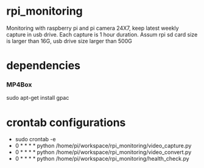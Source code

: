 # rpi_monitoring
Monitoring with raspberry pi and pi camera 24X7, keep latest weekly capture in usb drive. Each capture is 1 hour duration. Assum rpi sd card size is larger than 16G, usb drive size larger than 500G

# dependencies
### MP4Box
sudo apt-get install gpac

# crontab configurations
 - sudo crontab -e
 - 0 * * * * python /home/pi/workspace/rpi_monitoring/video_capture.py
 - 0 * * * * python /home/pi/workspace/rpi_monitoring/video_convert.py
 - 0 * * * * python /home/pi/workspace/rpi_monitoring/health_check.py

